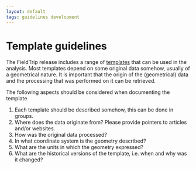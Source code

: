 ```yaml
---
layout: default
tags: guidelines development
---
```


# Template guidelines

The FieldTrip release includes a range of [templates](/template) that can be used in the analysis. Most templates depend on some original data somehow, usually of a geometrical nature. It is important that the origin of the (geometrical) data and the processing that was performed on it can be retrieved.

The following aspects should be considered when documenting the template
 1.  Each template should be described somehow, this can be done in groups.
 2.  Where does the data originate from? Please provide pointers to articles and/or websites.
 3.  How was the original data processed?
 4.  In what coordinate system is the geometry described?
 5.  What are the units in which the geometry expressed?
 6.  What are the historical versions of the template, i.e. when and why was it changed?
